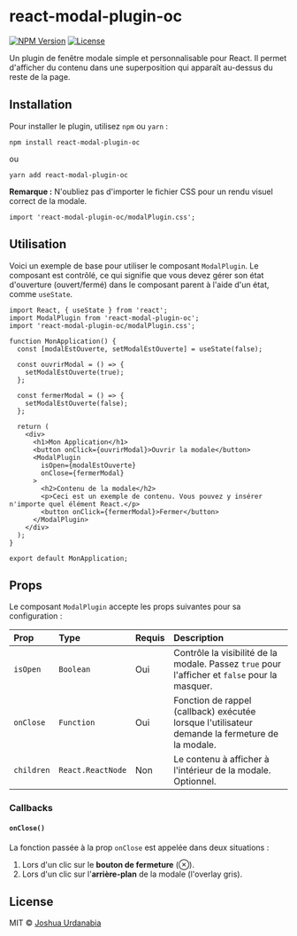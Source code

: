 # react-modal-plugin-oc

[![NPM Version](https://img.shields.io/npm/v/react-modal-plugin-oc.svg)](https://www.npmjs.com/package/react-modal-plugin-oc)
[![License](https://img.shields.io/npm/l/react-modal-plugin-oc.svg)](https://github.com/JoshUrdnb/react-modal-plugin/blob/main/LICENSE)

Un plugin de fenêtre modale simple et personnalisable pour React. Il permet d'afficher du contenu dans une superposition qui apparaît au-dessus du reste de la page.


## Installation

Pour installer le plugin, utilisez `npm` ou `yarn` :

```npm install react-modal-plugin-oc```

ou

```yarn add react-modal-plugin-oc```

**Remarque :** N'oubliez pas d'importer le fichier CSS pour un rendu visuel correct de la modale.

```import 'react-modal-plugin-oc/modalPlugin.css';```


## Utilisation

Voici un exemple de base pour utiliser le composant `ModalPlugin`. Le composant est contrôlé, ce qui signifie que vous devez gérer son état d'ouverture (ouvert/fermé) dans le composant parent à l'aide d'un état, comme `useState`.

```
import React, { useState } from 'react';
import ModalPlugin from 'react-modal-plugin-oc';
import 'react-modal-plugin-oc/modalPlugin.css';

function MonApplication() {
  const [modalEstOuverte, setModalEstOuverte] = useState(false);

  const ouvrirModal = () => {
    setModalEstOuverte(true);
  };

  const fermerModal = () => {
    setModalEstOuverte(false);
  };

  return (
    <div>
      <h1>Mon Application</h1>
      <button onClick={ouvrirModal}>Ouvrir la modale</button>
      <ModalPlugin 
        isOpen={modalEstOuverte} 
        onClose={fermerModal}
      >
        <h2>Contenu de la modale</h2>
        <p>Ceci est un exemple de contenu. Vous pouvez y insérer n'importe quel élément React.</p>
        <button onClick={fermerModal}>Fermer</button>
      </ModalPlugin>
    </div>
  );
}

export default MonApplication;
```


## Props

Le composant `ModalPlugin` accepte les props suivantes pour sa configuration :

| Prop       | Type              | Requis | Description                                                                                                        |
| :--------- | :---------------- | :----- | :----------------------------------------------------------------------------------------------------------------- |
| `isOpen`   | `Boolean`         | Oui    | Contrôle la visibilité de la modale. Passez `true` pour l'afficher et `false` pour la masquer.                    |
| `onClose`  | `Function`        | Oui    | Fonction de rappel (callback) exécutée lorsque l'utilisateur demande la fermeture de la modale.                    |
| `children` | `React.ReactNode` | Non    | Le contenu à afficher à l'intérieur de la modale. Optionnel. |

### Callbacks

#### `onClose()`

La fonction passée à la prop `onClose` est appelée dans deux situations :

1.  Lors d'un clic sur le **bouton de fermeture** (⊗).
2.  Lors d'un clic sur l'**arrière-plan** de la modale (l'overlay gris).

## License

MIT © [Joshua Urdanabia](https://github.com/JoshUrdnb)